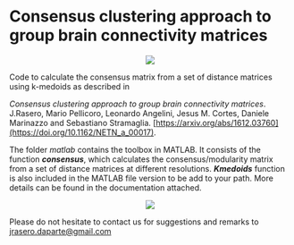 # Consensus clustering approach to group brain connectivity matrices

<p align="center">
  <img src="https://github.com/jrasero/consensus/blob/master/docs/github.png">
</p>

Code to calculate the consensus matrix from a set of distance matrices using k-medoids as described in

*Consensus clustering approach to group brain connectivity matrices*. J.Rasero, Mario Pellicoro, Leonardo Angelini, Jesus M. Cortes, Daniele Marinazzo and Sebastiano Stramaglia. [https://arxiv.org/abs/1612.03760](https://doi.org/10.1162/NETN_a_00017).

The folder *matlab* contains the toolbox in MATLAB. It consists of the function **_consensus_**, which calculates the consensus/modularity matrix from a set of distance matrices at different resolutions. **_Kmedoids_** function is also included in the MATLAB file version to be add to your path. More details can be found in the documentation attached.

<p align="center">
  <img src="https://github.com/jrasero/consensus/blob/master/matlab/toy_model.png">
</p>


Please do not hesitate to contact us for suggestions and remarks to jrasero.daparte@gmail.com
